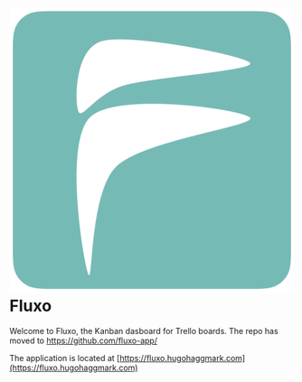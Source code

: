 
# ![image](https://raw.githubusercontent.com/fluxo-app/fluxo-web/master/src/static/images/logo.png) Fluxo
Welcome to Fluxo, the Kanban dasboard for Trello boards. The repo has moved to https://github.com/fluxo-app/

The application is located at [https://fluxo.hugohaggmark.com](https://fluxo.hugohaggmark.com)
